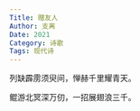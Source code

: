 ```yaml
---
Title: 赠友人
Author: 支离
Date: 2021
Category: 诗歌
Tags: 现代诗
---
```


列缺霹雳须臾间，惮赫千里耀青天。

鲲游北冥深万仞，一招展翅浪三千。

